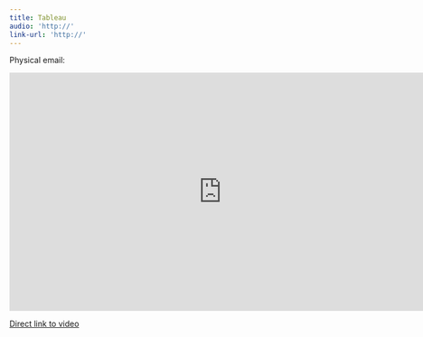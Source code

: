 ```yaml
---
title: Tableau
audio: 'http://'
link-url: 'http://'
---
```

<p>Physical email:</p>
<p><iframe src="http://player.vimeo.com/video/17280777" width="750" height="422" frameborder="0"></iframe></p>
<p><a href="http://vimeo.com/17280777">Direct link to video</a></p>
